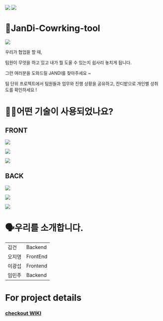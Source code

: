 ![](https://img.shields.io/badge/PROJECT-JANDI--COWORKING--TOOL-blue?style=for-the-badge) 
![](https://img.shields.io/badge/JANDI--COWORKING--TOOL-WEB-yellowgreen?style=for-the-badge)
# 🌱JanDi-Cowrking-tool
![](https://postfiles.pstatic.net/MjAyMDExMjBfMTIw/MDAxNjA1ODA0MDE4ODE1.Nq6E0k3ccbeCl-oOjZHEzc_DlqSwAFdINKdEghCKOPcg.-6LvwNZVu3MqTXZ_Hz1enodfL6E2ta9sWw4JKrjZDwIg.PNG.rosic2012/ico_janid2.png?type=w966)

우리가 협업을 할 때,

팀원이 무엇을 하고 있고 내가 뭘 도울 수 있는지 쉽사리 놓치게 됩니다.

그런 여러분을 도와드릴 JANDI를 찾아주세요 ~

팀 단위 프로젝트에서 팀원들과 업무와 진행 상황을 공유하고, 잔디밭으로 개인별 성취도를 확인하세요 !


# 🕵🏼어떤 기술이 사용되었나요? 
## FRONT
![](https://img.shields.io/badge/FRONT-JAVASCRIPT-yellow?style=for-the-badge&logo=javascript) 

![](https://img.shields.io/badge/FRONT-REACT-blue?style=for-the-badge&logo=react) 

![](https://img.shields.io/badge/FRONT-REDUX-purple?style=for-the-badge&logo=redux) 

## BACK
![](https://img.shields.io/badge/BACK-NODE-green?style=for-the-badge&logo=node.js) 

![](https://img.shields.io/badge/BACK-EXPRESS-black?style=for-the-badge&logo=express) 

![](https://img.shields.io/badge/BACK-AWS-orange?style=for-the-badge&logo=Amazon-AWS) 


# 🗣️우리를 소개합니다.
<table>
  <tr>
    <td style="cursor:pointer;" onClick = "location.href='http://ihouse.so.vc'">김건</td>
    <td>Backend</td>
  </tr>
  <tr>
    <td>오지영</td>
    <td>FrontEnd</td>
  </tr>
  <tr>
    <td>이광섭</td>
    <td>Frontend</td>
  </tr>
  <tr>
    <td>임민주</td>
    <td>Backend</td>
  </tr>
</table>

# For project details
### [checkout WIKI](https://github.com/codestates/janDi-coworking-tool-server/wiki)
